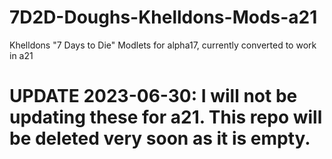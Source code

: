 # 7D2D-Doughs-Khelldons-Mods-a21
Khelldons "7 Days to Die" Modlets for alpha17, currently converted to work in a21

# UPDATE 2023-06-30: I will not be updating these for a21. This repo will be deleted very soon as it is empty.
